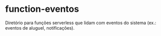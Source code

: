 # function-eventos

Diretório para funções serverless que lidam com eventos do sistema (ex.: eventos de aluguel, notificações).